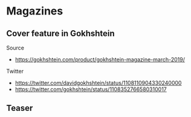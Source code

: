 # Magazines

## Cover feature in Gokhshtein 

Source
 - https://gokhshtein.com/product/gokhshtein-magazine-march-2019/

Twitter
 - https://twitter.com/davidgokhshtein/status/1108110904330240000
 - https://twitter.com/gokhshtein/status/1108352766580310017

Teaser
 - 

